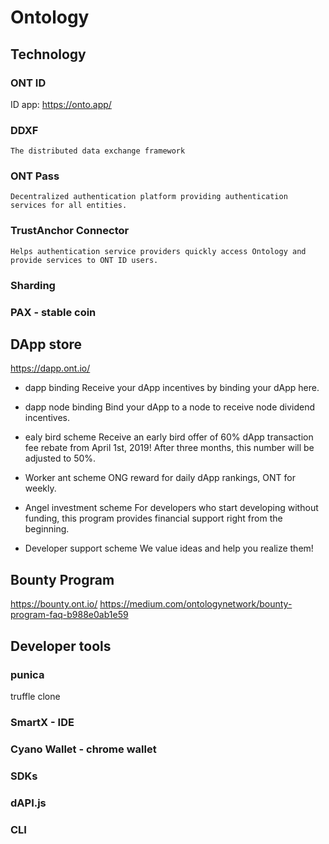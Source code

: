 # Ontology

## Technology

### ONT ID
ID app: https://onto.app/

### DDXF
`The distributed data exchange framework`

### ONT Pass
`Decentralized authentication platform providing authentication services for all entities.`

### TrustAnchor Connector
`Helps authentication service providers quickly access Ontology and provide services to ONT ID users.`

### Sharding


### PAX - stable coin

## DApp store
https://dapp.ont.io/

* dapp binding
Receive your dApp incentives by binding your dApp here.

* dapp node binding
Bind your dApp to a node to receive node dividend incentives.

* ealy bird scheme
Receive an early bird offer of 60% dApp transaction fee rebate from April 1st, 2019! After three months, this number will be adjusted to 50%.

* Worker ant scheme
ONG reward for daily dApp rankings, ONT for weekly.

* Angel investment scheme
For developers who start developing without funding, this program provides financial support right from the beginning.

* Developer support scheme
We value ideas and help you realize them!



## Bounty Program
https://bounty.ont.io/
https://medium.com/ontologynetwork/bounty-program-faq-b988e0ab1e59


## Developer tools

### punica
truffle clone

### SmartX - IDE

### Cyano Wallet - chrome wallet

### SDKs

### dAPI.js

### CLI


